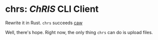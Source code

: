 # chrs: _ChRIS_ CLI Client

Rewrite it in Rust. `chrs` succeeds [caw](https://github.com/FNNDSC/caw)

Well, there's hope. Right now, the only thing `chrs` can do is upload files.
